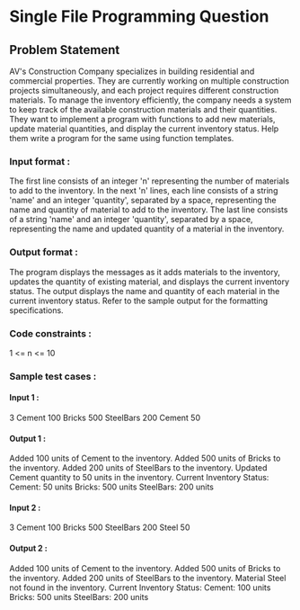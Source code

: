 # Single File Programming Question

## Problem Statement

AV's Construction Company specializes in building residential and commercial properties. They are currently working on multiple construction projects simultaneously, and each project requires different construction materials.
To manage the inventory efficiently, the company needs a system to keep track of the available construction materials and their quantities. They want to implement a program with functions to add new materials, update material quantities, and display the current inventory status.
Help them write a program for the same using function templates.

### Input format :

The first line consists of an integer 'n' representing the number of materials to add to the inventory.
In the next 'n' lines, each line consists of a string 'name' and an integer 'quantity', separated by a space, representing the name and quantity of material to add to the inventory.
The last line consists of a string 'name' and an integer 'quantity', separated by a space, representing the name and updated quantity of a material in the inventory.

### Output format :

The program displays the messages as it adds materials to the inventory, updates the quantity of existing material, and displays the current inventory status.
The output displays the name and quantity of each material in the current inventory status.
Refer to the sample output for the formatting specifications.

### Code constraints :

1 \<= n \<= 10

### Sample test cases :

#### Input 1 :

3 Cement 100 Bricks 500 SteelBars 200 Cement 50

#### Output 1 :

Added 100 units of Cement to the inventory. Added 500 units of Bricks to the inventory. Added 200 units of SteelBars to the inventory. Updated Cement quantity to 50 units in the inventory. Current Inventory Status: Cement: 50 units Bricks: 500 units SteelBars: 200 units

#### Input 2 :

3 Cement 100 Bricks 500 SteelBars 200 Steel 50

#### Output 2 :

Added 100 units of Cement to the inventory. Added 500 units of Bricks to the inventory. Added 200 units of SteelBars to the inventory. Material Steel not found in the inventory. Current Inventory Status: Cement: 100 units Bricks: 500 units SteelBars: 200 units
